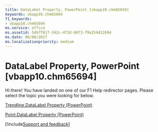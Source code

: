 ```yaml
---
title: DataLabel Property, PowerPoint [vbapp10.chm65694]
keywords: vbapp10.chm65694
f1_keywords:
- vbapp10.chm65694
ms.service: office
ms.assetid: 54b7f817-342c-4f2d-b0f3-f9a254d12694
ms.date: 06/08/2017
ms.localizationpriority: medium
---
```



# DataLabel Property, PowerPoint [vbapp10.chm65694]

Hi there! You have landed on one of our F1 Help redirector pages. Please select the topic you were looking for below.

[Trendline.DataLabel Property (PowerPoint)](https://msdn.microsoft.com/library/6c1a6934-3c7a-6732-c613-2adc32bd93e2%28Office.15%29.aspx)

[Point.DataLabel Property (PowerPoint)](https://msdn.microsoft.com/library/0f202f4c-2627-09e0-38d8-fd51aa1cdfb1%28Office.15%29.aspx)

[!include[Support and feedback](~/includes/feedback-boilerplate.md)]